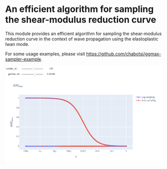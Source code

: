 # An efficient algorithm for sampling the shear-modulus reduction curve 

This module provides an efficient algorithm for sampling the shear-modulus
reduction curve in the context of wave propagation using the elastoplastic
Iwan mode.

For some usage examples, please visit
https://github.com/chabotsi/ggmax-sampler-example.

[![screenshot](https://raw.githubusercontent.com/chabotsi/ggmax-sampler-example/main/shear-modulus-reduction-curve.png)](https://github.com/chabotsi/ggmax-sampler-example)
